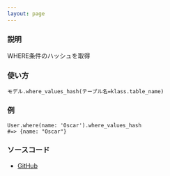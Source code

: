 ```yaml
---
layout: page
---
```


### 説明

WHERE条件のハッシュを取得

### 使い方

    モデル.where_values_hash(テーブル名=klass.table_name)

### 例

    User.where(name: 'Oscar').where_values_hash
    #=> {name: "Oscar"}

### ソースコード

- [GitHub](https://github.com/rails/rails/blob/984c3ef2775781d47efa9f541ce570daa2434a80/activerecord/lib/active_record/relation.rb#L675)

